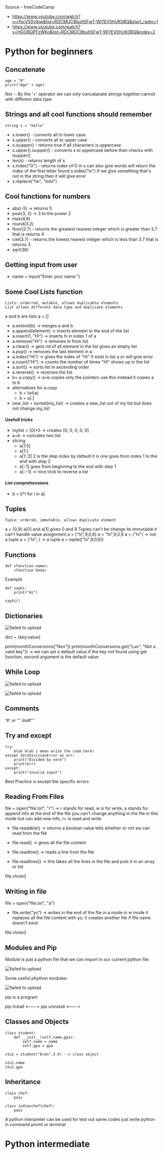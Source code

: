 Source - freeCodeCamp 
- https://www.youtube.com/watch?v=rfscVS0vtbw&list=RDCMUC8butISFwT-Wl7EV0hUK0BQ&start_radio=1
- https://www.youtube.com/watch?v=HGOBQPFzWKo&list=RDCMUC8butISFwT-Wl7EV0hUK0BQ&index=2

# Python for beginners

## Concatenate
```
age = "9"
print("Age" + age)
```
Not -: By the '+' operator we can only concatanate strings together cannot with different data type

## Strings and all cool functions should remember
```
string s = "hello"
```
- s.lower() - converts all to lower case
- s.upper() - converts all to upper case
- s.isupper() - returns true if all characters is uppercase
- s.upper().isupper() - converts s to uppercase before than checks with isupper()
- len(s) - returns length of s
- s.index("G") - returns index of G in s
    can also give words will return the index of the first letter found 
    s.index("lo")
    if we give something that's not in the string then it will give error
- s.replace("he", "lolol")

## Cool functions for numbers
- abs(-5) -> returns 5
- pow(3, 2) -> 3 to the power 2
- max(4,6)
- round(3.2)
- floor(3.7) - returns the greatest nearest integer which is greater than 3.7 that is returns 4
- ciel(3.7) - returns the lowest nearest integer which is less than 3.7 that is returns 3
- sqrt(36)

## Getting input from user
- name = input("Enter your name:")

## Some Cool Lists function
```
Lists: orderred, mutable, allows duplicable elements
List allows different data type and duplicate elements
```

a and b are lists
a = []
- a.extend(b) -> merges a and b 
- a.append(element) -> inserts element to the end of the list
- a.insert(1, "Hi") -> inserts hi in index 1 of a
- a.remove("Hi") -> removes hi from list
- a.clear() -> gets rid of all element in the list gives an empty list
- a.pop() -> removes the last element in a
- a.index("Hi") -> gives the index of "Hi" if exist in list a or will give error
- a.count("Hi") -> counts the number of times "Hi" shows up in the list
- a.sort() -> sorts list in ascending order
- a.reverse() -> reverses the list
- b= a.copy() -> a=b copies only the pointers use this instead it copies a to b
- alternatives for a.copy
    - b = list(a)
    - b = a[:]
- new_list = sorted(my_list) -> creates a new_list out of my list but does not change my_list

#### Usefull tricks
- mylist = [0]*5 -> creates [0, 0, 0, 0, 0]
- a+b -> concates two list
- slicing 
    - a[1:5]
    - a[1:]
    - a[1::2] 2 is the step index by default it is one goes from index 1 to the end with step 2
    - a[::1] goes from beginning to the end with step 1
    - a[::-1] -> nice trick to reverse a list

#### List comprehensions
- b = [i*i for i in a]

## Tuples
```
Tuple: ordered, immutable, allows duplicate element
```
a = (0,9)
a[0] and a[1] gives 0 and 9
Tuples can't be change its immutable it can't handle value assignment
a = ("hi",9,0,6)
a = "hi",9,0,6
a = ("hi") -> not a tuple
a = ("hi", ) -> a tuple
a = tuple(["hi",9,0,6])


## Functions
```
def <function name>:
    <function body>
```

Example
```
def sayhi:
    print("Hi")

sayhi()
```

## Dictionaries
![failed to upload](./images/python/img1.JPG)

dict = {key:value}

print(monthConversions["Nov"])
print(monthConversions.get("Luv", "Not a valid key")) -> we can set a default value if the key not found using get function, second argument is the default value

## While Loop
![failed to upload](./images/python/img2.JPG)

![failed to upload](./images/python/img3.JPG)

## Comments
'#' or ''' dsdf'''

## Try and except
```
try:
    blah blah i mean write the code here!
except ZeroDivisionError as err:
    print("Divided by xero")
    print(err)
except:
    print("invalid input")
```
Best Practice is except the specific errors

## Reading From Files
file = open("file.txt", "r") -> r stands for read, w is for write, a stands for append info at the end of the file you can't change anything in the file in this mode but can add new info, r+ is read and write

- file.readable() -> returns a boolean value tells whether or not we can read from the file

- file.read() -> gives all the file content

- file.readline() -> reads a line from the file

- file.readlines() -> this takes all the lines in the file and puts it in an array or list

file.close()

## Writing in file
file = open("file.txt", "a")

- file.write("yo") -> writes in the end of the file in a mode in w mode it replaces all the file content with yo, it creates another file if file name doesn't exist

file.close()

## Modules and Pip
Module is just a python file that we can import in our current python file

![failed to upload](./images/python/img4.JPG)

Some useful phython modules-

![failed to upload](./images/python/img5.JPG)

pip is a program

pip install <--->
pip uninstall <--->

## Classes and Objects
```
class student:
    def __init__(self,name,gpa):
        self.name = name
        self.gpa = gpa

stu1 = student("Eren",3.9) --> class object

stu1.name
stu1.gpa
```

## Inheritance
```
class chef:
    pass

class indianchef(chef):
    pass
```

A python interpreter can be used for test out same codes just write python in command promt or terminal

# Python intermediate
